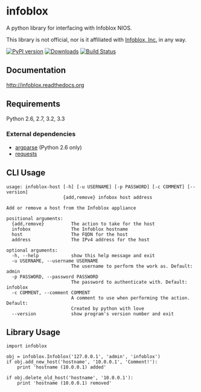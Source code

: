 infoblox
========
A python library for interfacing with Infoblox NIOS.

This library is not official, nor is it affiliated with [Infoblox, Inc.](http://www.infoblox.com) in any way.

[![PyPI version](https://badge.fury.io/py/infoblox.png)](http://badge.fury.io/py/infoblox) [![Downloads](https://pypip.in/d/infoblox/badge.png)](https://crate.io/packages/pamqp) [![Build Status](https://travis-ci.org/gmr/infoblox.png?branch=master)](https://travis-ci.org/gmr/infoblox)

Documentation
-------------
http://infoblox.readthedocs.org

Requirements
------------
Python 2.6, 2.7, 3.2, 3.3

### External dependencies
- [argparse](http://pypi.python.org/pypi/argparse) (Python 2.6 only)
- [requests](http://docs.python-requests.org/en/latest/)

CLI Usage
---------

    usage: infoblox-host [-h] [-u USERNAME] [-p PASSWORD] [-c COMMENT] [--version]
                         {add,remove} infobox host address

    Add or remove a host from the Infoblox appliance

    positional arguments:
      {add,remove}          The action to take for the host
      infobox               The Infoblox hostname
      host                  The FQDN for the host
      address               The IPv4 address for the host

    optional arguments:
      -h, --help            show this help message and exit
      -u USERNAME, --username USERNAME
                            The username to perform the work as. Default: admin
      -p PASSWORD, --password PASSWORD
                            The password to authenticate with. Default: infoblox
      -c COMMENT, --comment COMMENT
                            A comment to use when performing the action. Default:
                            Created by python with love
      --version             show program's version number and exit

Library Usage
-------------

    import infoblox

    obj = infoblox.Infoblox('127.0.0.1', 'admin', 'infoblox')
    if obj.add_new_host('hostname', '10.0.0.1', 'Comment!'):
        print 'hostname (10.0.0.1) added'

    if obj.delete_old_host('hostname', '10.0.0.1'):
        print 'hostname (10.0.0.1) removed'
